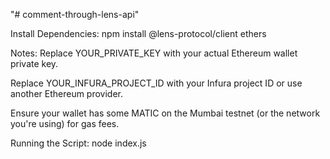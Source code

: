 "# comment-through-lens-api"

Install Dependencies:
npm install @lens-protocol/client ethers

Notes:
Replace YOUR_PRIVATE_KEY with your actual Ethereum wallet private key.

Replace YOUR_INFURA_PROJECT_ID with your Infura project ID or use another Ethereum provider.

Ensure your wallet has some MATIC on the Mumbai testnet (or the network you're using) for gas fees.

Running the Script:
node index.js

